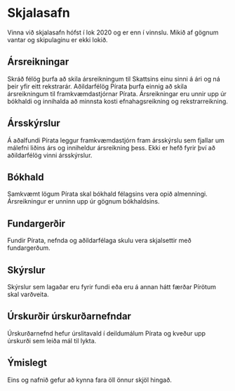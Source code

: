 # Skjalasafn

Vinna við skjalasafn hófst í lok 2020 og er enn í vinnslu. Mikið af gögnum vantar og skipulaginu er ekki lokið.

## Ársreikningar
Skráð félög þurfa að skila ársreikningum til Skattsins einu sinni á ári og ná þeir yfir eitt rekstrarár. Aðildarfélög Pírata þurfa einnig að skila ársreikningum til framkvæmdastjórnar Pírata. Ársreikningar eru unnir upp úr bókhaldi og innihalda að minnsta kosti efnahagsreikning og rekstrarreikning.

## Ársskýrslur
Á aðalfundi Pírata leggur framkvæmdastjórn fram ársskýrslu sem fjallar um málefni liðins árs og inniheldur ársreikning þess. Ekki er hefð fyrir því að aðildarfélög vinni ársskýrslur.

## Bókhald
Samkvæmt lögum Pírata skal bókhald félagsins vera opið almenningi. Ársreikningur er unninn upp úr gögnum bókhaldsins.

## Fundargerðir
Fundir Pírata, nefnda og aðildarfélaga skulu vera skjalsettir með fundargerðum.

## Skýrslur
Skýrslur sem lagaðar eru fyrir fundi eða eru á annan hátt færðar Pírötum skal varðveita.

## Úrskurðir úrskurðarnefndar
Úrskurðarnefnd hefur úrslitavald í deildumálum Pírata og kveður upp úrskurði sem leiða mál til lykta.

## Ýmislegt
Eins og nafnið gefur að kynna fara öll önnur skjöl hingað.